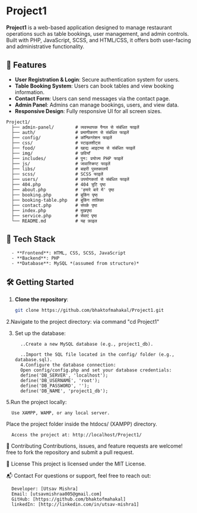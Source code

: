 # Project1

   **Project1** is a web-based application designed to manage restaurant operations such as table bookings, user management, and admin controls. Built with PHP, JavaScript, SCSS, and HTML/CSS, it offers both 
    user-facing and administrative functionality.

## 🚀 Features

   - **User Registration & Login**: Secure authentication system for users.
   - **Table Booking System**: Users can book tables and view booking information.
   - **Contact Form**: Users can send messages via the contact page.
   - **Admin Panel**: Admins can manage bookings, users, and view data.
   - **Responsive Design**: Fully responsive UI for all screen sizes.

    Project1/
      ├── admin-panel/        # व्यवस्थापक पैनल से संबंधित फाइलें
      ├── auth/               # प्रमाणीकरण से संबंधित फाइलें
      ├── config/             # कॉन्फ़िगरेशन फाइलें
      ├── css/                # स्टाइलशीट्स
      ├── food/               # खाद्य आइटम्स से संबंधित फाइलें
      ├── img/                # छवियाँ
      ├── includes/           # पुन: प्रयोज्य PHP फाइलें
      ├── js/                 # जावास्क्रिप्ट फाइलें
      ├── libs/               # बाहरी पुस्तकालयें
      ├── scss/               # SCSS फाइलें
      ├── users/              # उपयोगकर्ता से संबंधित फाइलें
      ├── 404.php             # 404 त्रुटि पृष्ठ
      ├── about.php           # 'हमारे बारे में' पृष्ठ
      ├── booking.php         # बुकिंग पृष्ठ
      ├── booking-table.php   # बुकिंग तालिका
      ├── contact.php         # संपर्क पृष्ठ
      ├── index.php           # मुखपृष्ठ
      ├── service.php         # सेवाएं पृष्ठ
      └── README.md           # यह फ़ाइल

## 🧰 Tech Stack
      
      - **Frontend**: HTML, CSS, SCSS, JavaScript
      - **Backend**: PHP
      - **Database**: MySQL *(assumed from structure)*

## 🛠️ Getting Started

1. **Clone the repository**:
   ```bash
   git clone https://github.com/bhaktofmahakal/Project1.git
2.Navigate to the project directory:
    via command "cd Project1"
 
3. Set up the database:

         ..Create a new MySQL database (e.g., project1_db).
         
         ..Import the SQL file located in the config/ folder (e.g., database.sql).
         4.Configure the database connection:
         Open config/config.php and set your database credentials:
         define('DB_SERVER', 'localhost');
         define('DB_USERNAME', 'root');
         define('DB_PASSWORD', '');
         define('DB_NAME', 'project1_db');
5.Run the project locally:

      Use XAMPP, WAMP, or any local server.

Place the project folder inside the htdocs/ (XAMPP) directory.

      Access the project at: http://localhost/Project1/
🤝 Contributing
      Contributions, issues, and feature requests are welcome!
      free to fork the repository and submit a pull request.

📄 License
This project is licensed under the MIT License.

📬 Contact
      For questions or support, feel free to reach out:

      Developer: [Utsav Mishra]
      Email: [utsavmishraa005@gmail.com]
      GitHub: [https://github.com/bhaktofmahakal]
      linkedIn: [http://linkedin.com/in/utsav-mishra1]

   




